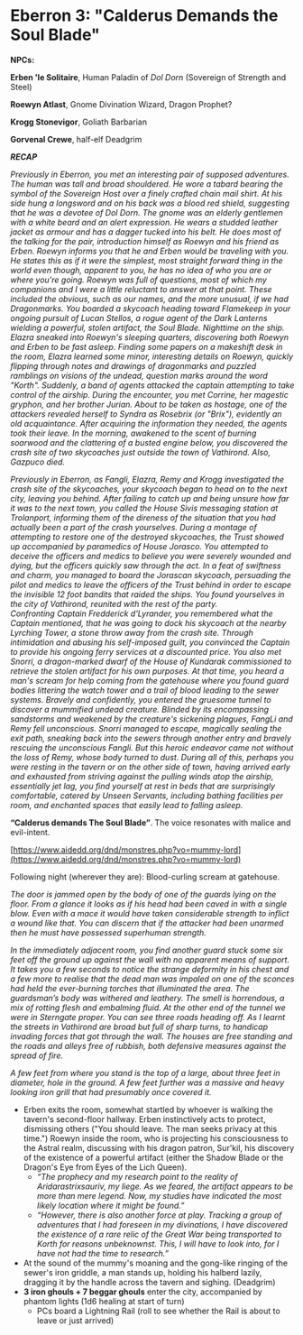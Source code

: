# Eberron 3: "Calderus Demands the Soul Blade"

**NPCs:**

**Erben 'le Solitaire**, Human Paladin of *Dol Dorn* (Sovereign of Strength and Steel)

**Roewyn Atlast**, Gnome Divination Wizard, Dragon Prophet?

**Krogg Stonevigor**, Goliath Barbarian

**Gorvenal Crewe**, half-elf Deadgrim

***RECAP***

*Previously in Eberron, you met an interesting pair of supposed adventures. The human was tall and broad
shouldered. He wore a tabard bearing the symbol of the Sovereign Host over a
finely crafted chain mail shirt. At his side hung a longsword and on his back
was a blood red shield, suggesting that he was a devotee of Dol Dorn. The gnome was an elderly gentlemen
with a white beard and an alert expression. He wears a studded leather
jacket as armour and has a dagger tucked into his belt. He does most of the
talking for the pair, introduction himself as Roewyn and his friend as Erben.
Roewyn informs you that he and Erben would be traveling with you. He states
this as if it were the simplest, most straight forward thing in the world even
though, apparent to you, he has no idea of who you are or where you're going.
Roewyn was full of questions, most of which my companions and I were a little
reluctant to answer at that point. These included the obvious, such as our
names, and the more unusual, if we had Dragonmarks. You boarded a skycoach heading toward Flamekeep in your ongoing pursuit of Lucan Stellos, a rogue agent of the Dark Lanterns wielding a powerful, stolen artifact, the Soul Blade. Nighttime on the ship. Elazra sneaked into Roewyn's sleeping quarters, discovering both Roewyn and Erben to be fast asleep. Finding some papers on a makeshift desk in the room, Elazra learned some minor, interesting details on Roewyn, quickly flipping through notes and drawings of dragonmarks and puzzled ramblings on visions of the undead, question marks around the word "Korth". Suddenly, a band of agents attacked the captain attempting to take control of the airship. During the encounter, you met Corrine, her magestic gryphon, and her brother Jurian. About to be taken as hostage, one of the attackers revealed herself to Syndra as Rosebrix (or "Brix"), evidently an old acquaintance. After acquiring the information they needed, the agents took their leave. In the morning, awakened to the scent of burning soarwood and the clattering of a busted engine below, you discovered the crash site of two skycoaches just outside the town of Vathirond. Also, Gazpuco died.*

*Previously in Eberron, as Fangli, Elazra, Remy and Krogg investigated the crash site of the skycoaches, your skycoach began to head on to the next city, leaving you behind. After failing to catch up and being unsure how far it was to the next town, you called the House Sivis messaging station at Trolanport, informing them of the direness of the situation that you had actually been a part of the crash yourselves. During a montage of attempting to restore one of the destroyed skycoaches, the Trust showed up accompanied by paramedics of House Jorasco. You attempted to deceive the officers and medics to believe you were severely wounded and dying, but the officers quickly saw through the act. In a feat of swiftness and charm, you managed to board the Jorascan skycoach, persuading the pilot and medics to leave the officers of the Trust behind in order to escape the invisible 12 foot bandits that raided the ships. You found yourselves in the city of Vathirond, reunited with the rest of the party. Confronting Captain Fredderick d'Lyrander, you remembered what the Captain mentioned, that he was going to dock his skycoach at the nearby Lyrching Tower, a stone throw away from the crash site. Through intimidation and abusing his self-imposed guilt, you convinced the Captain to provide his ongoing ferry services at a discounted price. You also met Snorri, a dragon-marked dwarf of the House of Kundarak commissioned to retrieve the stolen artifact for his own purposes. At that time, you heard a man's scream for help coming from the gatehouse where you found guard bodies littering the watch tower and a trail of blood leading to the sewer systems. Bravely and confidently, you entered the gruesome tunnel to discover a mummified undead creature. Blinded by its encompassing sandstorms and weakened by the creature's sickening plagues, FangLi and Remy fell unconscious. Snorri managed to escape, magically sealing the exit path, sneaking back into the sewers through another entry and bravely rescuing the unconscious Fangli. But this heroic endeavor came not without the loss of Remy, whose body turned to dust. During all of this, perhaps you were resting in the tavern or on the other side of town, having arrived early and exhausted from striving against the pulling winds atop the airship, essentially jet lag, you find yourself at rest in beds that are surprisingly comfortable, catered by Unseen Servants, including bathing facilities per room, and enchanted spaces that easily lead to falling asleep.*

**“Calderus
demands The Soul Blade”**. The voice resonates with malice and evil-intent.

[https://www.aidedd.org/dnd/monstres.php?vo=mummy-lord](https://www.aidedd.org/dnd/monstres.php?vo=mummy-lord)

Following night (wherever they are): Blood-curling
scream at gatehouse.

*The door is jammed open by the body of one of the
guards lying on the floor. From a glance it looks as if his head had been caved
in with a single blow. Even with a mace it would have taken considerable
strength to inflict a wound like that. You can discern that if the attacker had been unarmed then he must have possessed
superhuman strength.*

*In the immediately adjacent room, you find another guard stuck some six
feet off the ground up against the wall with no apparent means of support. It takes you a few seconds to notice the strange deformity in his chest and a few
more to realise that the dead man was impaled on one of the sconces had held
the ever-burning torches that illuminated the area. The guardsman’s body was withered and leathery. The smell is horrendous, a mix of
rotting flesh and embalming fluid. At the other end of
the tunnel we were in Sterngate proper. You can see three roads heading off. As
I learnt the streets in Vathirond are broad but full of sharp turns, to
handicap invading forces that got through the wall. The houses are free
standing and the roads and alleys free of rubbish, both defensive measures
against the spread of fire.*

*A few feet from where you stand is the
top of a large, about three feet in diameter, hole in the ground. A few feet
further was a massive and heavy looking iron grill that had presumably once
covered it.*

- Erben exits the room, somewhat startled by whoever is walking the tavern's second-floor hallway. Erben instinctively acts to protect, dismissing others ("You should leave. The man seeks privacy at this time.") Roewyn inside the room, who is projecting his consciousness to the Astral realm, discussing with his dragon patron, Sur'kil, his discovery of the existence of a powerful artifact (either the Shadow Blade or the Dragon's Eye from Eyes of the Lich Queen).
    - *“The prophecy and my research point to the reality of Aridarastrixsauriv, my liege. As we feared, the artifact appears to be more than mere legend. Now, my studies have indicated the most likely location where it might be found.”*
    - *“However, there is also another force at play. Tracking a group of adventures that I had foreseen in my divinations, I have discovered the existence of a rare relic of the Great War being transported to Korth for reasons unbeknownst. This, I will have to look into, for I have not had the time to research.”*
- At the sound of the mummy's moaning and the gong-like ringing of the sewer's iron griddle, a man stands up, holding his halberd lazily, dragging it by the handle across the tavern and sighing. (Deadgrim)
- **3 iron ghouls + 7 beggar ghouls** enter the city, accompanied by phantom lights (1d6 healing at start of turn)
    - PCs board a Lightning Rail (roll to see whether the Rail is about to leave or just arrived)